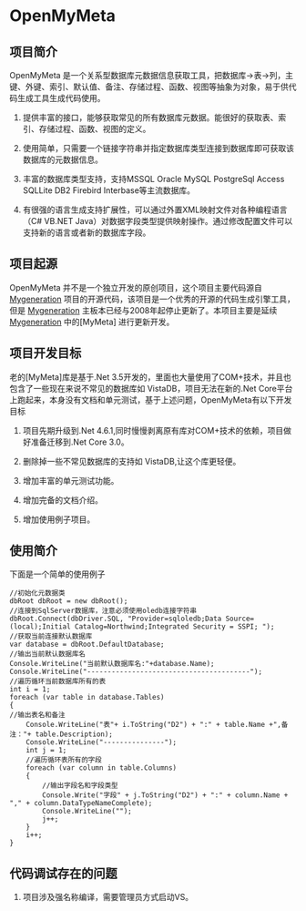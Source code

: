 # OpenMyMeta

## 项目简介

OpenMyMeta 是一个关系型数据库元数据信息获取工具，把数据库->表->列，主键、外键、索引、默认值、备注、存储过程、函数、视图等抽象为对象，易于供代码生成工具生成代码使用。

1. 提供丰富的接口，能够获取常见的所有数据库元数据。能很好的获取表、索引、存储过程、函数、视图的定义。

2. 使用简单，只需要一个链接字符串并指定数据库类型连接到数据库即可获取该数据库的元数据信息。

3. 丰富的数据库类型支持，支持MSSQL Oracle MySQL PostgreSql Access SQLLite DB2 Firebird Interbase等主流数据库。

4. 有很强的语言生成支持扩展性，可以通过外置XML映射文件对各种编程语言（C# VB.NET Java）对数据字段类型提供映射操作。通过修改配置文件可以支持新的语言或者新的数据库字段。

## 项目起源

OpenMyMeta 并不是一个独立开发的原创项目，这个项目主要代码源自 [Mygeneration](https://sourceforge.net/p/mygeneration/)  项目的开源代码，该项目是一个优秀的开源的代码生成引擎工具，但是 [Mygeneration](https://sourceforge.net/p/mygeneration/)  主板本已经与2008年起停止更新了。本项目主要是延续 [Mygeneration](https://sourceforge.net/p/mygeneration/) 中的[MyMeta] 进行更新开发。

## 项目开发目标

老的[MyMeta]库是基于.Net 3.5开发的，里面也大量使用了COM+技术，并且也包含了一些现在来说不常见的数据库如 VistaDB，项目无法在新的.Net Core平台上跑起来，本身没有文档和单元测试，基于上述问题，OpenMyMeta有以下开发目标

1. 项目先期升级到.Net 4.6.1,同时慢慢剥离原有库对COM+技术的依赖，项目做好准备迁移到.Net Core 3.0。

2. 删除掉一些不常见数据库的支持如 VistaDB,让这个库更轻便。

3. 增加丰富的单元测试功能。

4. 增加完备的文档介绍。

5. 增加使用例子项目。


## 使用简介

下面是一个简单的使用例子

```
//初始化元数据类
dbRoot dbRoot = new dbRoot();
//连接到SqlServer数据库，注意必须使用oledb连接字符串
dbRoot.Connect(dbDriver.SQL, "Provider=sqloledb;Data Source=(local);Initial Catalog=Northwind;Integrated Security = SSPI; ");
//获取当前连接默认数据库
var database = dbRoot.DefaultDatabase;
//输出当前默认数据库名
Console.WriteLine("当前默认数据库名:"+database.Name);
Console.WriteLine("----------------------------------------");
//遍历循环当前数据库所有的表
int i = 1;
foreach (var table in database.Tables)
{
//输出表名和备注
    Console.WriteLine("表"+ i.ToString("D2") + ":" + table.Name +",备注："+ table.Description);
    Console.WriteLine("---------------");
    int j = 1;
    //遍历循环表所有的字段
    foreach (var column in table.Columns)
    {
        //输出字段名和字段类型
        Console.Write("字段" + j.ToString("D2") + ":" + column.Name + "," + column.DataTypeNameComplete);
        Console.WriteLine("");
        j++;
    }
    i++;
}
```


## 代码调试存在的问题

1. 项目涉及强名称编译，需要管理员方式启动VS。

